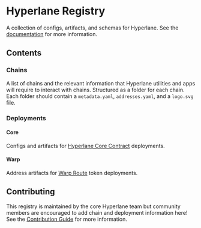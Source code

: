 # Hyperlane Registry

A collection of configs, artifacts, and schemas for Hyperlane. See the [documentation](https://docs.hyperlane.xyz/docs/reference/registries) for more information.

## Contents

### Chains

A list of chains and the relevant information that Hyperlane utilities and apps will require to interact with chains.
Structured as a folder for each chain. Each folder should contain a `metadata.yaml`, `addresses.yaml`, and a `logo.svg` file.

### Deployments

#### Core

Configs and artifacts for [Hyperlane Core Contract](https://docs.hyperlane.xyz/docs/deploy/deploy-hyperlane) deployments.

#### Warp

Address artifacts for [Warp Route](https://docs.hyperlane.xyz/docs/deploy/deploy-warp-route) token deployments.

## Contributing

This registry is maintained by the core Hyperlane team but community members are encouraged to add chain and deployment information here! See the [Contribution Guide](./CONTRIBUTING.md) for more information.
